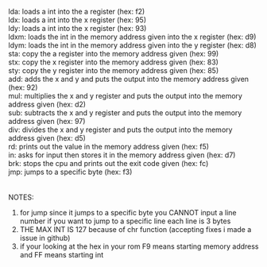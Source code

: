 lda: loads a int into the a register (hex: f2)<br>
ldx: loads a int into the x register (hex: 95)<br>
ldy: loads a int into the x register (hex: 93)<br>
ldxm: loads the int in the memory address given into the x register (hex: d9)<br>
ldym: loads the int in the memory address given into the y register (hex: d8)<br>
sta: copy the a register into the memory address given (hex: 99)<br>
stx: copy the x register into the memory address given (hex: 83)<br>
sty: copy the y register into the memory address given (hex: 85)<br>
add: adds the x and y and puts the output into the memory address given (hex: 92)<br>
mul: multiplies the x and y register and puts the output into the memory address given (hex: d2)<br>
sub: subtracts the x and y register and puts the output into the memory address given (hex: 97)<br>
div: divides the x and y register and puts the output into the memory address given (hex: d5)<br>
rd: prints out the value in the memory address given (hex: f5)<br>
in: asks for input then stores it in the memory address given (hex: d7)<br>
brk: stops the cpu and prints out the exit code given (hex: fc)<br>
jmp: jumps to a specific byte (hex: f3)<br>
<br>
<br>
NOTES:<br>
1. for jump since it jumps to a specific byte you CANNOT input a line number if you want to jump to a specific line each line is 3 bytes<br>
2. THE MAX INT IS 127 because of chr function (accepting fixes i made a issue in github)<br>
3. if your looking at the hex in your rom F9 means starting memory address and FF means starting int<br>
